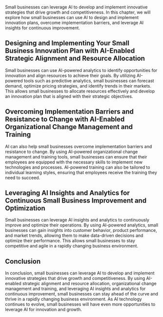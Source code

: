 

Small businesses can leverage AI to develop and implement innovative strategies that drive growth and competitiveness. In this chapter, we will explore how small businesses can use AI to design and implement innovation plans, overcome implementation barriers, and leverage AI insights for continuous improvement.

Designing and Implementing Your Small Business Innovation Plan with AI-Enabled Strategic Alignment and Resource Allocation
--------------------------------------------------------------------------------------------------------------------------

Small businesses can use AI-powered analytics to identify opportunities for innovation and align resources to achieve their goals. By utilizing AI-powered tools such as predictive analytics, small businesses can forecast demand, optimize pricing strategies, and identify trends in their markets. This allows small businesses to allocate resources effectively and develop an innovation plan that is aligned with their strategic objectives.

Overcoming Implementation Barriers and Resistance to Change with AI-Enabled Organizational Change Management and Training
-------------------------------------------------------------------------------------------------------------------------

AI can also help small businesses overcome implementation barriers and resistance to change. By using AI-powered organizational change management and training tools, small businesses can ensure that their employees are equipped with the necessary skills to implement new technologies and processes. AI-powered training can also be tailored to individual learning styles, ensuring that employees receive the training they need to succeed.

Leveraging AI Insights and Analytics for Continuous Small Business Improvement and Optimization
-----------------------------------------------------------------------------------------------

Small businesses can leverage AI insights and analytics to continuously improve and optimize their operations. By using AI-powered analytics, small businesses can gain insights into customer behavior, product performance, and market trends, allowing them to make data-driven decisions and optimize their performance. This allows small businesses to stay competitive and agile in a rapidly changing business environment.

Conclusion
----------

In conclusion, small businesses can leverage AI to develop and implement innovative strategies that drive growth and competitiveness. By using AI-enabled strategic alignment and resource allocation, organizational change management and training, and leveraging AI insights and analytics for continuous improvement, small businesses can stay ahead of the curve and thrive in a rapidly changing business environment. As AI technology continues to evolve, small businesses will have even more opportunities to leverage AI for innovation and growth.

